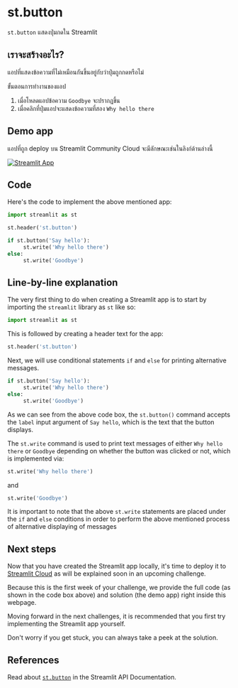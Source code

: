 # st.button

`st.button` แสดงปุ่มกดใน Streamlit

## เราจะสร้างอะไร?

แอปที่แสดงข้อความที่ไม่เหมือนกันขึ้นอยู่กับว่าปุ่มถูกกดหรือไม่

ขั้นตอนการทำงานของแอป

1. เมื่อโหลดแอปข้อความ `Goodbye` จะปรากฏขึ้น
2. เมื่อคลิกที่ปุ่มแอปจะแสดงข้อความที่สอง `Why hello there`

## Demo app

แอปที่ถูก deploy บน Streamlit Community Cloud จะมีลักษณะเช่นในลิงก์ด้านล่างนี้

[![Streamlit App](https://static.streamlit.io/badges/streamlit_badge_black_white.svg)](https://share.streamlit.io/dataprofessor/st.button/)

## Code

Here's the code to implement the above mentioned app:

```python
import streamlit as st

st.header('st.button')

if st.button('Say hello'):
     st.write('Why hello there')
else:
     st.write('Goodbye')
```

## Line-by-line explanation

The very first thing to do when creating a Streamlit app is to start by importing the `streamlit` library as `st` like so:

```python
import streamlit as st
```

This is followed by creating a header text for the app:

```python
st.header('st.button')
```

Next, we will use conditional statements `if` and `else` for printing alternative messages.

```python
if st.button('Say hello'):
     st.write('Why hello there')
else:
     st.write('Goodbye')
```

As we can see from the above code box, the `st.button()` command accepts the `label` input argument of `Say hello`, which is the text that the button displays.

The `st.write` command is used to print text messages of either `Why hello there` or `Goodbye` depending on whether the button was clicked or not, which is implemented via:


```python
st.write('Why hello there')
```

and

```python
st.write('Goodbye')
```

It is important to note that the above `st.write` statements are placed under the `if` and `else` conditions in order to perform the above mentioned process of alternative displaying of messages

## Next steps

Now that you have created the Streamlit app locally, it's time to deploy it to [Streamlit Cloud](https://streamlit.io/cloud) as will be explained soon in an upcoming challenge.

Because this is the first week of your challenge, we provide the full code (as shown in the code box above) and solution (the demo app) right inside this webpage.

Moving forward in the next challenges, it is recommended that you first try implementing the Streamlit app yourself.

Don't worry if you get stuck, you can always take a peek at the solution.

## References

Read about [`st.button`](https://docs.streamlit.io/library/api-reference/widgets/st.button) in the Streamlit API Documentation.
